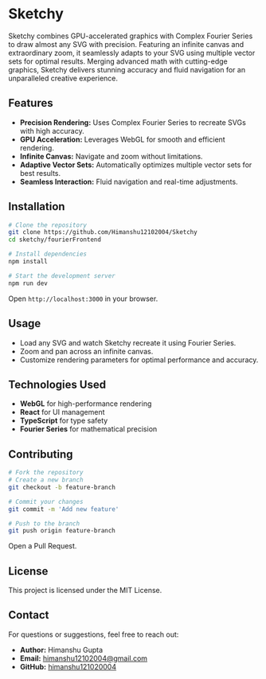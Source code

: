 # Sketchy

Sketchy combines GPU-accelerated graphics with Complex Fourier Series to draw almost any SVG with precision. Featuring an infinite canvas and extraordinary zoom, it seamlessly adapts to your SVG using multiple vector sets for optimal results. Merging advanced math with cutting-edge graphics, Sketchy delivers stunning accuracy and fluid navigation for an unparalleled creative experience.

## Features
- **Precision Rendering:** Uses Complex Fourier Series to recreate SVGs with high accuracy.
- **GPU Acceleration:** Leverages WebGL for smooth and efficient rendering.
- **Infinite Canvas:** Navigate and zoom without limitations.
- **Adaptive Vector Sets:** Automatically optimizes multiple vector sets for best results.
- **Seamless Interaction:** Fluid navigation and real-time adjustments.

## Installation
```sh
# Clone the repository
git clone https://github.com/Himanshu12102004/Sketchy
cd sketchy/fourierFrontend

# Install dependencies
npm install

# Start the development server
npm run dev
```

Open `http://localhost:3000` in your browser.

## Usage
- Load any SVG and watch Sketchy recreate it using Fourier Series.
- Zoom and pan across an infinite canvas.
- Customize rendering parameters for optimal performance and accuracy.

## Technologies Used
- **WebGL** for high-performance rendering
- **React** for UI management
- **TypeScript** for type safety
- **Fourier Series** for mathematical precision

## Contributing
```sh
# Fork the repository
# Create a new branch
git checkout -b feature-branch

# Commit your changes
git commit -m 'Add new feature'

# Push to the branch
git push origin feature-branch
```

Open a Pull Request.

## License
This project is licensed under the MIT License.

## Contact
For questions or suggestions, feel free to reach out:
- **Author:** Himanshu Gupta
- **Email:** himanshu12102004@gmail.com
- **GitHub:** [himanshu121020004](https://github.com/himanshu12102004)
